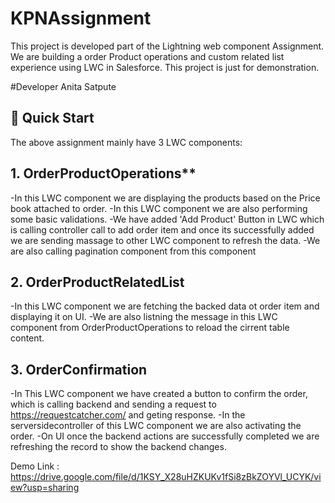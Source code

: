 # KPNAssignment
This project is developed part of the Lightning web component Assignment. We are building a order Product operations and custom related list experience using LWC in Salesforce. This project is just for demonstration. 

#Developer
Anita Satpute

## 🚀 Quick Start
The above assignment mainly have 3 LWC components:

## 1. OrderProductOperations**
-In this LWC component we are displaying the products based on the Price book attached to order.
-In this LWC component we are also performing some basic validations.
-We have added 'Add Product' Button in LWC which is calling controller call to add order item and once its successfully added we are sending massage to other LWC component to refresh the data.
-We are also calling pagination component from this component 

## 2. OrderProductRelatedList
-In this LWC component we are fetching the backed data ot order item and displaying it on UI.
-We are also listning the message in this LWC component from OrderProductOperations to reload the cirrent table content.

## 3. OrderConfirmation 
-In This LWC component we have created a button to confirm the order, which is calling backend and sending a request to https://requestcatcher.com/ and geting response.
-In the serversidecontroller of this LWC component we are also activating the order.
-On UI once the backend actions are successfully completed we are refreshing the record to show the backend changes.

Demo Link : 
https://drive.google.com/file/d/1KSY_X28uHZKUKv1fSi8zBkZOYVl_UCYK/view?usp=sharing



